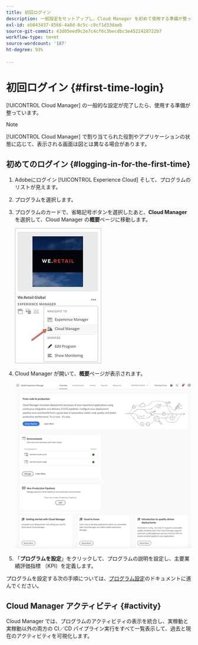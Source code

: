 ```yaml
---
title: 初回ログイン
description: 一般設定をセットアップし、Cloud Manager を初めて使用する準備が整っている場合は、このページの手順に従ってください。
exl-id: eb043437-8566-4a8d-8c5c-c8cf1d33daeb
source-git-commit: 43d05eed9c2e7c4cf6c3becdbc3e4522428722b7
workflow-type: tm+mt
source-wordcount: '187'
ht-degree: 93%

---
```



# 初回ログイン {#first-time-login}

[!UICONTROL Cloud Manager] の一般的な設定が完了したら、使用する準備が整っています。

>[!NOTE]
>
>[!UICONTROL Cloud Manager] で割り当てられた役割やアプリケーションの状態に応じて、表示される画面は図とは異なる場合があります。

## 初めてのログイン {#logging-in-for-the-first-time}

1. Adobeにログイン [!UICONTROL Experience Cloud] そして、プログラムのリストが見えます。

1. プログラムを選択します。

1. プログラムのカードで、省略記号ボタンを選択したあと、**Cloud Manager** を選択して、Cloud Manager の&#x200B;**概要**&#x200B;ページに移動します。

   ![Cloud Manager オプション](/help/assets/navigate-cm1.png)

1. Cloud Manager が開いて、**概要**&#x200B;ページが表示されます。

   ![Cloud Manager の概要ページ](/help/assets/FirstLogin1.png)

1. 「**プログラムを設定**」をクリックして、プログラムの説明を設定し、主要業績評価指標 （KPI）を定義します。

プログラムを設定する次の手順については、[プログラム設定](/help/getting-started/program-setup.md)のドキュメントに進んでください。

## Cloud Manager アクティビティ {#activity}

Cloud Manager では、プログラムのアクティビティの表示を統合し、実稼動と実稼動以外の両方の CI／CD パイプライン実行をすべて一覧表示して、過去と現在のアクティビティを可視化します。
